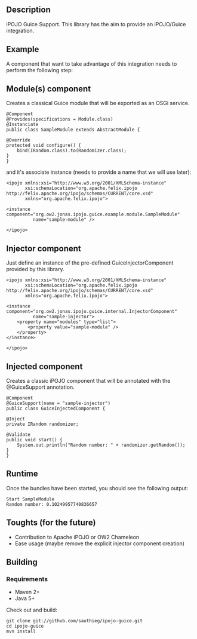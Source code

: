 Description
-----------

iPOJO Guice Support.
This library has the aim to provide an iPOJO/Guice integration.

Example
--------

A component that want to take advantage of this integration needs to perform the following step:

## Module(s) component

Creates a classical Guice module that will be exported as an OSGi service.

    @Component
    @Provides(specifications = Module.class)
    @Instanciate
    public class SampleModule extends AbstractModule {

	@Override
	protected void configure() {
		bind(IRandom.class).to(Randomizer.class);
	}
    }

and it's associate instance (needs to provide a name that we will use later):

    <ipojo xmlns:xsi="http://www.w3.org/2001/XMLSchema-instance"
           xsi:schemaLocation="org.apache.felix.ipojo http://felix.apache.org/ipojo/schemas/CURRENT/core.xsd"
           xmlns="org.apache.felix.ipojo">

	<instance component="org.ow2.jonas.ipojo.guice.example.module.SampleModule"
	          name="sample-module" />

    </ipojo>


## Injector component

Just define an instance of the pre-defined GuiceInjectorComponent provided by this library.

    <ipojo xmlns:xsi="http://www.w3.org/2001/XMLSchema-instance"
           xsi:schemaLocation="org.apache.felix.ipojo http://felix.apache.org/ipojo/schemas/CURRENT/core.xsd"
           xmlns="org.apache.felix.ipojo">

	<instance component="org.ow2.jonas.ipojo.guice.internal.InjectorComponent"
	          name="sample-injector">
	    <property name="modules" type="list">
	        <property value="sample-module" />
	    </property>
	</instance>

    </ipojo>

## Injected component

Creates a classic iPOJO component that will be annotated with the @GuiceSupport annotation.

    @Component
    @GuiceSupport(name = "sample-injector")
    public class GuiceInjectedComponent {

	@Inject
	private IRandom randomizer;

	@Validate
	public void start() {
		System.out.println("Random number: " + randomizer.getRandom());
	}
    }

## Runtime

Once the bundles have been started, you should see the following output:

    Start SampleModule
    Random number: 0.10249957740836657

Toughts (for the future)
--------

* Contribution to Apache iPOJO or OW2 Chameleon
* Ease usage (maybe remove the explicit injector component creation)

Building
--------

### Requirements

* Maven 2+
* Java 5+

Check out and build:

    git clone git://github.com/sauthieg/ipojo-guice.git
    cd ipojo-guice
    mvn install

